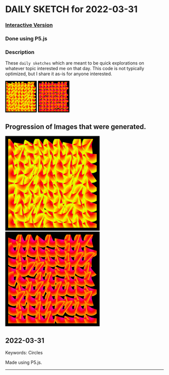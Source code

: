 # DAILY SKETCH for 2022-03-31

### [Interactive Version](https://ram-n.github.io/generative_art/daily_sketches/2022/2022-03-31) 
 ### Done using P5.js

### Description

These `daily sketches` which are meant to be quick explorations     on whatever topic interested me on that day. This code is not typically optimized, but I share it as-is     for anyone interested.

<img src = 'images/keep_2022-04-03-22-17-05.png' width = '100'> <img src = 'images/keep_2022-04-03-22-17-22.png' width = '100'> 

## Progression of Images that were generated.

<img src = 'images/keep_2022-04-03-22-17-05.png' width = '300'> 
<img src = 'images/keep_2022-04-03-22-17-22.png' width = '300'> 




## 2022-03-31
Keywords: Circles
 

Made using P5.js. 

-----

